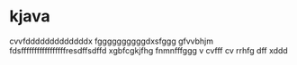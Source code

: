 # kjava
cvvfdddddddddddddx
fggggggggggdxsfggg
gfvvbhjm
fdsfffffffffffffffffresdffsdffd
xgbfcgkjfhg
fnmnfffggg
v cvfff
cv
rrhfg
dff
xddd
